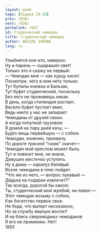 ```yaml
---
layout: poem
tags: [Лірыка 19-20]
prev: /636/
next: /638/
permalink: /637
id: Студенческий чемодан
title: Студенческий чемодан
author: ВАСІЛЬ ЗУЁНАК
lang: ru
---
```



Улыбнется кое-кто, наверно:  
Ну и парень — ошарашил свет!  
Только это я скажу не первый:  
— Чемодан мне — как курцу кисет.  
Посмотри, чего в нем нету только:  
Тут Купалы книжка и Бальзак,  
Тут буфет студенческий, поскольку  
Без него не проживешь никак.  
В день, когда стипендия растает,  
Весело буфет пустеет вмиг,  
Ведь никто у нас не запирает  
Чемоданы от друзей своих.  
А когда попуткой грузовою  
Я домой на пару дней качу, —  
Будто вещь первейшую — с собою  
Чемодан, конечно, прихвачу.  
По дороге тряской “газик” скачет—  
Чемодан мой креслом может быть.  
Тут и повезет мне, не иначе,  
Девушке местечко уступить.  
Ну а дома — карапуз белявый  
Возле чемодана в пляс пойдет:  
“Что же из него, — вопрос лукавый —  
Дядька на подарки извлечет?”  
Так всегда, дорогой бы какою  
Ты, студенческий мой жребий, ни повел —  
Этот чемодан возьму с собою,  
Как богатство первое свое.  
Не беда, что вытерт несказанно,  
Но за службу верную воспет!  
И на блеск сверхмодных чемоданов  
Я его не променяю. Нет!  
*1955*  
